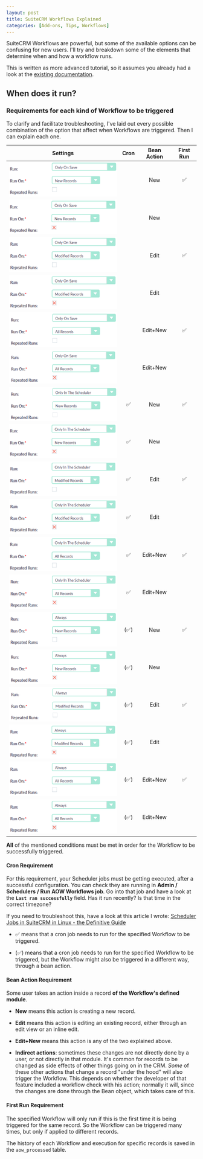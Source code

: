 ```yaml
---
layout: post
title: SuiteCRM Workflows Explained
categories: [Add-ons, Tips, Workflows]
---
```


SuiteCRM Workflows are powerful, but some of the available options can be confusing for new users. 
I'll try and breakdown some of the elements that determine when and how a workflow runs. 

This is written as more advanced tutorial, so it assumes you already had a look at the [existing
documentation](https://docs.suitecrm.com/user/advanced-modules/workflow/). 

## When does it run?

### Requirements for each kind of Workflow to be triggered

To clarify and facilitate troubleshooting, I've laid out every possible combination of the option 
that affect when Workflows are triggered. Then I can explain each one. 

| Settings | Cron | Bean Action | First Run | 
| ------ | :-----: | :---: | :---: | 
| ![save-new-no](../images/save-new-no.png)    |      | New      | ✅ | 
| ![save-new-yes](../images/save-new-yes.png)  |      | New      |    | 
| ![save-mod-no](../images/save-mod-no.png)    |      | Edit     | ✅ | 
| ![save-mod-yes](../images/save-mod-yes.png)  |      | Edit     |    | 
| ![save-all-no](../images/save-all-no.png)    |      | Edit+New | ✅ | 
| ![save-all-yes](../images/save-all-yes.png)  |      | Edit+New |    | 
| ![sched-new-no](../images/sched-new-no.png)  | ✅   | New      | ✅ | 
| ![sched-new-yes](../images/sched-new-yes.png)| ✅   | New      |    | 
| ![sched-mod-no](../images/sched-mod-no.png)  | ✅   | Edit     | ✅ | 
| ![sched-mod-yes](../images/sched-mod-yes.png)| ✅   | Edit     |    | 
| ![sched-all-no](../images/sched-all-no.png)  | ✅   | Edit+New | ✅ | 
| ![sched-all-yes](../images/sched-all-yes.png)| ✅   | Edit+New |    | 
| ![alw-new-no](../images/alw-new-no.png)      | (✅) | New      | ✅ | 
| ![alw-new-yes](../images/alw-new-yes.png)    | (✅) | New      |    | 
| ![alw-mod-no](../images/alw-mod-no.png)      | (✅) | Edit     | ✅ | 
| ![alw-mod-yes](../images/alw-mod-yes.png)    | (✅) | Edit     |    | 
| ![alw-all-no](../images/alw-all-no.png)      | (✅) | Edit+New | ✅ | 
| ![alw-all-yes](../images/alw-all-yes.png)    | (✅) | Edit+New |    | 

**All** of the mentioned conditions must be met in order for the Workflow to be successfully triggered.


#### Cron Requirement

For this requirement, your Scheduler jobs must be getting executed, after a successful configuration. 
You can check they are running in **Admin / Schedulers / Run AOW Workflows job**. Go into that job and 
have a look at the **`Last ran successfully`** field. Has it run recently? Is that time in the correct timezone?

If you need to troubleshoot this, have a look at this article I wrote: 
[Scheduler Jobs in SuiteCRM in Linux - the Definitive Guide ](https://docs.suitecrm.com/blog/scheduler-jobs/)

* ✅ means that a cron job needs to run for the specified Workflow to be triggered.

* (✅) means that a cron job needs to run for the specified Workflow to be triggered, but the Workflow 
might also be triggered in a different way, through a bean action.

#### Bean Action Requirement

Some user takes an action inside a record **of the Workflow's defined module**.

* **New** means this action is creating a new record.

* **Edit** means this action is editing an existing record, either through an edit view or an inline edit.

* **Edit+New** means this action is any of the two explained above.
 
* **Indirect actions**: sometimes these changes are not directly done by a user, or not directly in that module.
It's common for records to be changed as side effects of other things going on in the CRM. _Some_ of these 
other actions that change a record "under the hood" will also trigger the Workflow. This depends on whether 
the developer of that feature included a workflow check with his action; normally it will, since the changes 
are done through the Bean object, which takes care of this.

#### First Run Requirement  

The specified Workflow will only run if this is the first time it is being triggered for the same record.
So the Workflow can be triggered many times, but only if applied to different records.

The history of each Workflow and execution for specific records is saved in the `aow_processed` table.


